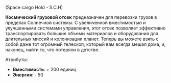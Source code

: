 (Space cargo Hold - S.C.H)

**Космический грузовой отсек** предназначен для перевозки грузов в пределах Солнечной системы. С увеличенной вместимостью и улучшенными системами управления, этот отсек позволяет эффективно транспортировать большие объемы материалов и оборудования для длительных миссий и колонизации планет. Теперь вы можете взять с собой даже тот огромный телескоп, который вам всегда мешал дома, и, наконец, найти то, что потеряли в детстве.

Атрибуты:
- **Вместимость**: + 200 единиц
- **Энергия**: - 50